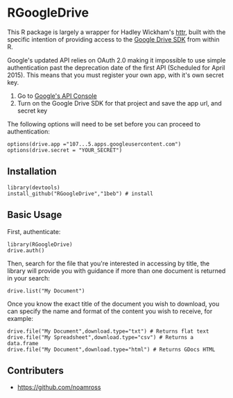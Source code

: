 # RGoogleDrive

This R package is largely a wrapper for Hadley Wickham's 
[httr](https://github.com/hadley/httr), built with the 
specific intention of providing access to the 
[Google Drive SDK](https://developers.google.com/drive/v2/reference/) 
from within R.

Google's updated API relies on OAuth 2.0 making it
impossible to use simple authentication past the
deprecation date of the first API (Scheduled for April
2015). This means that you must register your own app,
with it's own secret key.

1. Go to [Google's API Console](https://cloud.google.com/console#/project)
2. Turn on the Google Drive SDK for that project and save the app url, and secret key

The following options will need to be set before you can proceed to authentication:

```
options(drive.app ="107...5.apps.googleusercontent.com")
options(drive.secret = "YOUR_SECRET")
```

## Installation

```
library(devtools)
install_github("RGoogleDrive","1beb") # install
```

## Basic Usage

First, authenticate:

```
library(RGoogleDrive)
drive.auth()
```

Then, search for the file that you're interested in accessing by title, the library will provide you with guidance if more than one document is returned in your search: 

```
drive.list("My Document")
```

Once you know the exact title of the document you wish to download, you can specify the name and format of the content you wish to receive, for example:

```
drive.file("My Document",download.type="txt") # Returns flat text
drive.file("My Spreadsheet",download.type="csv") # Returns a data.frame
drive.file("My Document",download.type="html") # Returns GDocs HTML
```

## Contributers

* https://github.com/noamross
